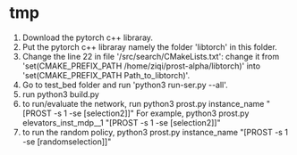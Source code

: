 # tmp
1. Download the pytorch c++ libraray.
2. Put the pytorch c++ libraray namely the folder 'libtorch' in this folder.
3. Change the line 22 in file '/src/search/CMakeLists.txt': change it from 'set(CMAKE_PREFIX_PATH /home/ziqi/prost-alpha/libtorch)' into 'set(CMAKE_PREFIX_PATH Path_to_libtorch)'.
4. Go to test_bed folder and run 'python3 run-ser.py --all'.
5. run python3 build.py 
6. to run/evaluate the network, run 
          python3 prost.py instance_name  "[PROST -s 1 -se [selection2]]"
For example,
          python3 prost.py elevators_inst_mdp__1  "[PROST -s 1 -se [selection2]]"
7. to run the random policy,
          python3 prost.py instance_name  "[PROST -s 1 -se [randomselection]]"
